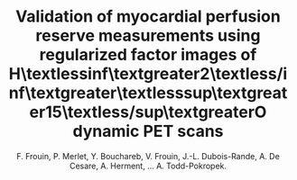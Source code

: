 ---
author: F. Frouin, P. Merlet, Y. Bouchareb, V. Frouin, J.-L. Dubois-Rande, A. De Cesare, A. Herment, ... A. Todd-Pokropek.
title: Validation of myocardial perfusion reserve measurements using regularized factor images of H\textlessinf\textgreater2\textless/inf\textgreater\textlesssup\textgreater15\textless/sup\textgreaterO dynamic PET scans
journal: Journal of Nuclear Medicine
year: 2001
type: article
volume: 42
number: 12
---
